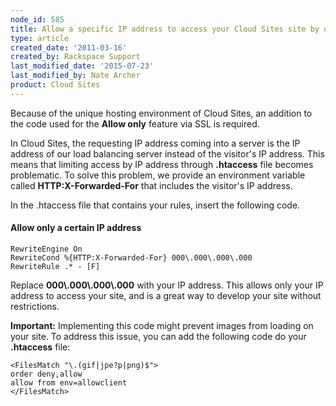 ```yaml
---
node_id: 585
title: Allow a specific IP address to access your Cloud Sites site by using SSL
type: article
created_date: '2011-03-16'
created_by: Rackspace Support
last_modified_date: '2015-07-23'
last_modified_by: Nate Archer
product: Cloud Sites
---
```


Because of the unique hosting environment of Cloud Sites, an addition to
the code used for the **Allow only** feature via SSL is required.

In Cloud Sites, the requesting IP address coming into a server is the IP
address of our load balancing server instead of the visitor's IP
address. This means that limiting access by IP address through
**.htaccess** file becomes problematic. To solve this problem, we
provide an environment variable called **HTTP:X-Forwarded-For** that
includes the visitor's IP address.

In the .htaccess file that contains your rules, insert the following
code.

#### Allow only a certain IP address

    RewriteEngine On
    RewriteCond %{HTTP:X-Forwarded-For} 000\.000\.000\.000
    RewriteRule .* - [F]

Replace **000\\.000\\.000\\.000** with your IP address. This allows only
your IP address to access your site, and is a great way to develop your
site without restrictions.

**Important:** Implementing this code might prevent images from loading
on your site. To address this issue, you can add the following code do
your **.htaccess** file:

    <FilesMatch "\.(gif|jpe?p|png)$">
    order deny,allow
    allow from env=allowclient
    </FilesMatch>

